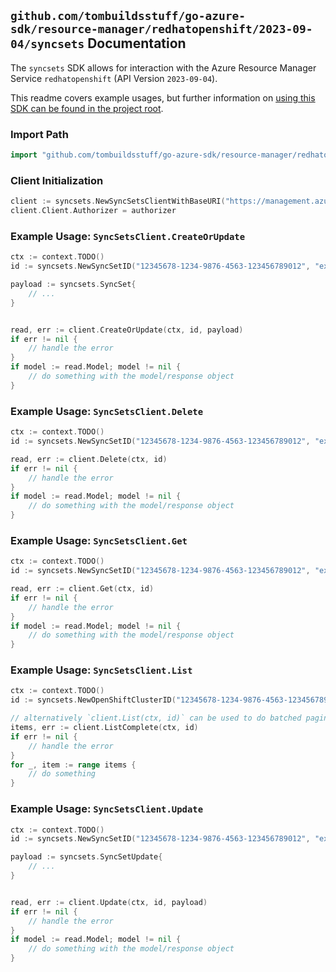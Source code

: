 
## `github.com/tombuildsstuff/go-azure-sdk/resource-manager/redhatopenshift/2023-09-04/syncsets` Documentation

The `syncsets` SDK allows for interaction with the Azure Resource Manager Service `redhatopenshift` (API Version `2023-09-04`).

This readme covers example usages, but further information on [using this SDK can be found in the project root](https://github.com/tombuildsstuff/go-azure-sdk/tree/main/docs).

### Import Path

```go
import "github.com/tombuildsstuff/go-azure-sdk/resource-manager/redhatopenshift/2023-09-04/syncsets"
```


### Client Initialization

```go
client := syncsets.NewSyncSetsClientWithBaseURI("https://management.azure.com")
client.Client.Authorizer = authorizer
```


### Example Usage: `SyncSetsClient.CreateOrUpdate`

```go
ctx := context.TODO()
id := syncsets.NewSyncSetID("12345678-1234-9876-4563-123456789012", "example-resource-group", "openShiftClusterValue", "syncSetValue")

payload := syncsets.SyncSet{
	// ...
}


read, err := client.CreateOrUpdate(ctx, id, payload)
if err != nil {
	// handle the error
}
if model := read.Model; model != nil {
	// do something with the model/response object
}
```


### Example Usage: `SyncSetsClient.Delete`

```go
ctx := context.TODO()
id := syncsets.NewSyncSetID("12345678-1234-9876-4563-123456789012", "example-resource-group", "openShiftClusterValue", "syncSetValue")

read, err := client.Delete(ctx, id)
if err != nil {
	// handle the error
}
if model := read.Model; model != nil {
	// do something with the model/response object
}
```


### Example Usage: `SyncSetsClient.Get`

```go
ctx := context.TODO()
id := syncsets.NewSyncSetID("12345678-1234-9876-4563-123456789012", "example-resource-group", "openShiftClusterValue", "syncSetValue")

read, err := client.Get(ctx, id)
if err != nil {
	// handle the error
}
if model := read.Model; model != nil {
	// do something with the model/response object
}
```


### Example Usage: `SyncSetsClient.List`

```go
ctx := context.TODO()
id := syncsets.NewOpenShiftClusterID("12345678-1234-9876-4563-123456789012", "example-resource-group", "openShiftClusterValue")

// alternatively `client.List(ctx, id)` can be used to do batched pagination
items, err := client.ListComplete(ctx, id)
if err != nil {
	// handle the error
}
for _, item := range items {
	// do something
}
```


### Example Usage: `SyncSetsClient.Update`

```go
ctx := context.TODO()
id := syncsets.NewSyncSetID("12345678-1234-9876-4563-123456789012", "example-resource-group", "openShiftClusterValue", "syncSetValue")

payload := syncsets.SyncSetUpdate{
	// ...
}


read, err := client.Update(ctx, id, payload)
if err != nil {
	// handle the error
}
if model := read.Model; model != nil {
	// do something with the model/response object
}
```
